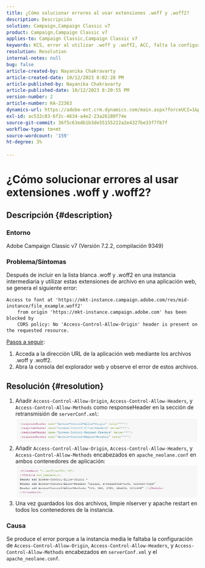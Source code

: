 ```yaml
---
title: ¿Cómo solucionar errores al usar extensiones .woff y .woff2?
description: Descripción
solution: Campaign,Campaign Classic v7
product: Campaign,Campaign Classic v7
applies-to: Campaign Classic,Campaign Classic v7
keywords: KCS, error al utilizar .woff y .woff2, ACC, falta la configuración en serverConf.xml y Apache
resolution: Resolution
internal-notes: null
bug: false
article-created-by: Nayanika Chakravarty
article-created-date: 10/12/2023 8:02:28 PM
article-published-by: Nayanika Chakravarty
article-published-date: 10/12/2023 8:20:55 PM
version-number: 2
article-number: KA-22363
dynamics-url: https://adobe-ent.crm.dynamics.com/main.aspx?forceUCI=1&pagetype=entityrecord&etn=knowledgearticle&id=03313b44-3a69-ee11-9ae7-6045bd0065b6
exl-id: ac532c83-6f2c-4634-a4e2-23a26180f74e
source-git-commit: 36f5c63edb1b3de55155222a2e4327be33f7fb7f
workflow-type: tm+mt
source-wordcount: '159'
ht-degree: 3%

---
```


# ¿Cómo solucionar errores al usar extensiones .woff y .woff2?

## Descripción {#description}


### Entorno

Adobe Campaign Classic v7 (Versión 7.2.2, compilación 9349)

### Problema/Síntomas

Después de incluir en la lista blanca .woff y .woff2 en una instancia intermediaria y utilizar estas extensiones de archivo en una aplicación web, se genera el siguiente error:


```
Access to font at 'https://mkt-instance.campaign.adobe.com/res/mid-instance/file_example.woff2'
    from origin 'https://mkt-instance.campaign.adobe.com' has been blocked by 
    CORS policy: No 'Access-Control-Allow-Origin' header is present on the requested resource.
```


<u>Pasos a seguir</u>:

1. Acceda a la dirección URL de la aplicación web mediante los archivos .woff y .woff2.
2. Abra la consola del explorador web y observe el error de estos archivos.



## Resolución {#resolution}


1. Añadir `Access-Control-Allow-Origin`, `Access-Control-Allow-Headers`, y `Access-Control-Allow-Methods` como responseHeader en la sección de retransmisión de `serverConf.xml`:    ![](assets/02ae0a1c-2515-ee11-8f6e-6045bd0067ea.png)
2. Añadir `Access-Control-Allow-Origin`, `Access-Control-Allow-Headers`, y `Access-Control-Allow-Methods` encabezados en `apache_neolane.conf` en ambos contenedores de aplicación:    ![](assets/f7215128-2515-ee11-8f6e-6045bd0067ea.png)
3. Una vez guardados los dos archivos, limpie nlserver y apache restart en todos los contenedores de la instancia.


### Causa

Se produce el error porque a la instancia media le faltaba la configuración de `Access-Control-Allow-Origin`, `Access-Control-Allow-Headers`, y `Access-Control-Allow-Methods` encabezados en `serverConf.xml` y el `apache_neolane.conf`.
